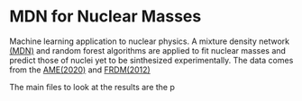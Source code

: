 # MDN for Nuclear Masses

Machine learning application to nuclear physics. A mixture density network [(MDN)](https://github.com/tonyduan/mixture-density-network) and random forest algorithms are applied to fit nuclear masses and predict those of nuclei yet to be sinthesized experimentally. The data comes from the [AME(2020)](https://www-nds.iaea.org/amdc/ame2020/mass_1.mas20.txt) and [FRDM(2012)](https://t2.lanl.gov/nis/molleretal/publications/ADNDT-FRDM2012.html)

The main files to look at the results are the p
